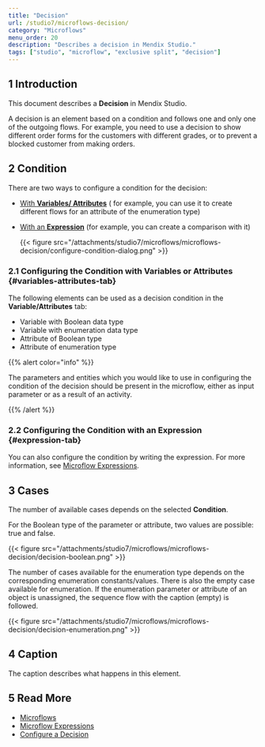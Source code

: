 ```yaml
---
title: "Decision"
url: /studio7/microflows-decision/
category: "Microflows"
menu_order: 20
description: "Describes a decision in Mendix Studio."
tags: ["studio", "microflow", "exclusive split", "decision"]
---
```


## 1 Introduction 

This document describes a **Decision** in Mendix Studio. 

A decision is an element based on a condition and follows one and only one of the outgoing flows. For example, you need to use a decision to show different order forms for the customers with different grades, or to prevent a blocked customer from making orders.

## 2 Condition

There are two ways to configure a condition for the decision:

* [With **Variables/ Attributes**](#variables-attributes-tab) ( for example, you can use it to create different flows for an attribute of the enumeration type)
*  [With an **Expression**](#expression-tab) (for example, you can create a comparison with it)

   {{< figure src="/attachments/studio7/microflows/microflows-decision/configure-condition-dialog.png" >}}

### 2.1 Configuring the Condition with Variables or Attributes {#variables-attributes-tab}

The following elements can be used as a decision condition in the **Variable/Attributes** tab:

* Variable with Boolean data type
* Variable with enumeration data type
* Attribute  of Boolean type
* Attribute of enumeration type

{{% alert color="info" %}}

The parameters and entities which you would like to use in configuring the condition of the decision should be present in the microflow, either as input parameter or as a result of an activity. 

{{% /alert %}}

### 2.2 Configuring the Condition with an Expression {#expression-tab}

You can also configure the condition by writing the expression. For more information, see [Microflow Expressions](/studio7/microflows-expressions/).

## 3 Cases

The number of available cases depends on the selected **Condition**. 

For the Boolean type of the parameter or attribute, two values are possible: true and false.  

{{< figure src="/attachments/studio7/microflows/microflows-decision/decision-boolean.png" >}}

The number of cases available for the enumeration type depends on the corresponding enumeration constants/values. There is also the empty case available for enumeration. If the enumeration parameter or attribute of an object is unassigned, the sequence flow with the caption (empty) is followed.

{{< figure src="/attachments/studio7/microflows/microflows-decision/decision-enumeration.png" >}}

## 4 Caption

The caption describes what happens in this element.

## 5 Read More

* [Microflows](/studio7/microflows/)
* [Microflow Expressions](/studio7/microflows-expressions/)
* [Configure a  Decision](/studio7/microflows-how-to-configure-decision/) 

